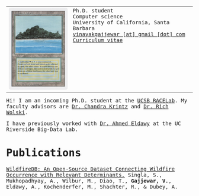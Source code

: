 <head>
  <link rel="preconnect" href="https://fonts.googleapis.com">
  <link rel="preconnect" href="https://fonts.gstatic.com" crossorigin>
  <link href="https://fonts.googleapis.com/css2?family=JetBrains+Mono&display=swap" rel="stylesheet">
</head>

<style>
  body {
    font-family: 'JetBrains Mono', monospace !important;
  }
</style>

<table border="0" cellpadding="0">
  <td valign="top" style="min-width: 140px;">
    <img src="/assets/3ed-288-tropical-island.png" width="160">
  </td>
  <td valign="top">
    Ph.D. student<br />
    Computer science<br />
    University of California, Santa Barbara<br />
    <a href="mailo:vinayakgajjewar@gmail.com">vinayakgajjewar [at] gmail [dot] com</a><br />
    <a href="/assets/cv.pdf">Curriculum vitae</a>
  </td>
</table>

Hi! I am an incoming Ph.D. student at the [UCSB RACELab](https://sites.cs.ucsb.edu/~ckrintz/racelab.html). My faculty advisors are [Dr. Chandra Krintz](https://sites.cs.ucsb.edu/~ckrintz/) and [Dr. Rich Wolski](https://sites.cs.ucsb.edu/~rich/).

I have previously worked with [Dr. Ahmed Eldawy](https://cs.ucr.edu/~eldawy/) at the UC Riverside Big-Data Lab.

# Publications

[WildfireDB: An Open-Source Dataset Connecting Wildfire Occurrence with Relevant Determinants.](assets/WildfireDB_An_Open-Source_Dataset_Connecting_Wildfire_Occurrence_with_Relevant_Determinants.pdf) Singla, S., Mukhopadhyay, A., Wilbur, M., Diao, T., **Gajjewar, V.**, Eldawy, A., Kochenderfer, M., Shachter, R., & Dubey, A.
